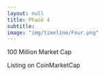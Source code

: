 ```yaml
---
layout: null
title: Phase 4
subtitle:
image: "img/timeline/Four.png"
---
```


100 Million Market Cap

Listing on CoinMarketCap